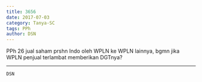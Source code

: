 ```yaml
---
title: 3656
date: 2017-07-03
category: Tanya-SC
tags: PPh
author: DSN
---
```


PPh 26 jual saham prshn Indo oleh WPLN ke WPLN lainnya, bgmn jika WPLN penjual terlambat memberikan DGTnya?

---



`DSN`
